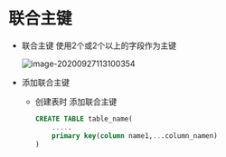 # 联合主键

- 联合主键 使用2个或2个以上的字段作为主键

  ![image-20200927113100354](../../../../AppData/Roaming/Typora/typora-user-images/image-20200927113100354.png)

- 添加联合主键

  - 创建表时 添加联合主键

    ```sql
    CREATE TABLE table_name(
    	.....
    	primary key(column name1,...column_namen)
    )
    ```

    